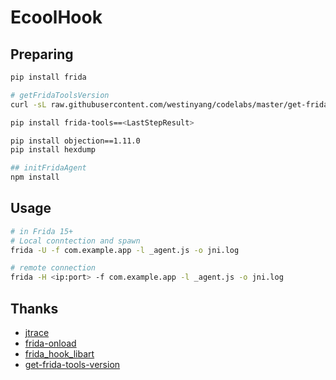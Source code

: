 # EcoolHook

## Preparing

```bash
pip install frida

# getFridaToolsVersion
curl -sL raw.githubusercontent.com/westinyang/codelabs/master/get-frida-tools-version.sh | bash -s <YourFridaVersion>

pip install frida-tools==<LastStepResult>

pip install objection==1.11.0
pip install hexdump

## initFridaAgent
npm install
```

## Usage 

```bash
# in Frida 15+
# Local conntection and spawn
frida -U -f com.example.app -l _agent.js -o jni.log

# remote connection
frida -H <ip:port> -f com.example.app -l _agent.js -o jni.log
```

## Thanks

- [jtrace](https://github.com/SeeFlowerX/jtrace)
- [frida-onload](https://github.com/iGio90/frida-onload)
- [frida_hook_libart](https://github.com/lasting-yang/frida_hook_libart)
- [get-frida-tools-version](raw.githubusercontent.com/westinyang/codelabs/master/get-frida-tools-version.sh)